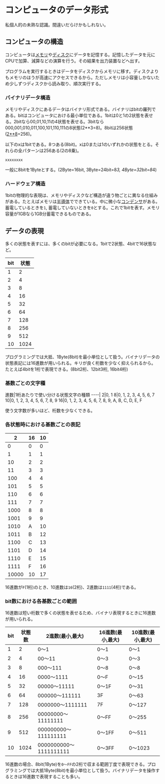 # コンピュータのデータ形式

私個人的の未熟な認識。間違いだらけかもしれない。

## コンピュータの構造

コンピュータは[メモリ](https://ja.wikipedia.org/wiki/%E4%B8%BB%E8%A8%98%E6%86%B6%E8%A3%85%E7%BD%AE)や[ディスク](https://ja.wikipedia.org/wiki/%E8%A3%9C%E5%8A%A9%E8%A8%98%E6%86%B6%E8%A3%85%E7%BD%AE)にデータを記憶する。記憶したデータを元にCPUで加算、減算などの演算を行う。その結果を出力装置などへ出す。

プログラムを実行するときはデータをディスクからメモリに移す。ディスクよりもメモリのほうが高速にアクセスできるから。ただしメモリは小容量しかないため少しずつディスクから読み取り、順次実行する。

### バイナリデータ構造

メモリやディスクにあるデータはバイナリ形式である。バイナリはbitの羅列である。bitはコンピュータにおける最小単位である。1bitは0と1の2状態を表せる。2bitなら00,01,10,11の4状態を表せる。3bitなら000,001,010,011,100,101,110,111の8状態(2**3=8)。8bitは256状態([2**8](https://www.google.co.jp/search?q=2**8&ie=utf-8&oe=utf-8&client=firefox-b&gfe_rd=cr&ei=melSWe6FH63U8AfhsZvYDg)=256)。

以下のxは1bitである。8つある(8bit)。xは0または1のいずれかの状態をとる。それらの全パターンは256ある(2の8乗)。

```
xxxxxxxx
```

一般に8bitを1Byteとする。(2Byte=16bit, 3Byte=24bit=8*3, 4Byte=32bit=8*4)

### ハードウェア構造

1bitの物理的な表現は、メモリやディスクなど構造が違う物ごとに異なる仕組みがある。たとえばメモリは[半導体](https://ja.wikipedia.org/wiki/%E5%8D%8A%E5%B0%8E%E4%BD%93%E3%83%A1%E3%83%A2%E3%83%AA)でできている。中に微小な[コンデンサ](https://ja.wikipedia.org/wiki/%E3%82%B3%E3%83%B3%E3%83%87%E3%83%B3%E3%82%B5)がある。蓄電しているときを`1`, 蓄電していないときを`0`とする。これで1bitを表す。メモリ容量が1GBなら1GB分蓄電できるものである。

## データの表現

多くの状態を表すには、多くのbitが必要になる。1bitで2状態、4bitで16状態など。

bit|状態
---|----
1|2
2|4
3|8
4|16
5|32
6|64
7|128
8|256
9|512
10|1024

プログラミングでは大抵、1Byte(8bit)を最小単位として扱う。バイナリデータの状態表記には16進数が用いられる。キリが良く桁数を少なく抑えられるから。たとえば4bitを1桁で表現できる。(8bit2桁、12bit3桁, 16bit4桁)

### 基数ごとの文字種

進数|1桁あたりで使い分ける状態文字の種類
----|
2|0, 1
8|0, 1, 2, 3, 4, 5, 6, 7
10|0, 1, 2, 3, 4, 5, 6, 7, 8, 9
16|0, 1, 2, 3, 4, 5, 6, 7, 8, 9, A, B, C, D, E, F

使う文字数が多いほど、桁数を少なくできる。

### 各状態時における基数ごとの表記

2|16|10
-|--|--
0|0|0
1|1|1
10|2|2
11|3|3
100|4|4
101|5|5
110|6|6
111|7|7
1000|8|8
1001|9|9
1010|A|10
1011|B|12
1100|C|13
1101|D|14
1110|E|15
1111|F|16
10000|10|17

16進数が`F`(1桁)のとき、10進数は`16`(2桁)、2進数は`1111`(4桁)である。

### bit数における各基数ごとの範囲

16進数は短い桁数で多くの状態を表せるため、バイナリ表現するときに16進数が用いられる。

bit|状態数|2進数(最小,最大)|16進数(最小,最大)|10進数(最小,最大)
---|------|----------------|---------------|-----------------
1|2|0〜1|0〜1|0〜1
2|4|00〜11|0〜3|0〜3
3|8|000〜111|0〜8|0〜8
4|16|0000〜1111|0〜F|0〜15
5|32|00000〜11111|0〜1F|0〜31
6|64|000000〜111111|3F|0〜63
7|128|0000000〜1111111|7F|0〜127
8|256|00000000〜11111111|0〜FF|0〜255
9|512|000000000〜111111111|0〜1FF|0〜511
10|1024|0000000000〜1111111111|0〜3FF|0〜1023

16進数の場合、8bit(1Byte)を`0〜FF`の2桁で収まる範囲丁度で表現できる。プログラミングでは大抵1Byte(8bit)を最小単位として扱う。バイナリデータを操作するときは16進数で表現することも多い。

